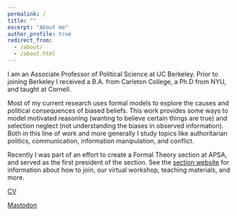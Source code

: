 ```yaml
---
permalink: /
title: ""
excerpt: "About me"
author_profile: true
redirect_from: 
  - /about/
  - /about.html
---
```


I am an Associate Professor of Political Science at UC Berkeley. Prior to joining Berkeley I received a B.A. from Carleton College, a Ph.D from NYU, and taught at Cornell.

Most of my current research uses formal models to explore the causes and political consequences of biased beliefs. This work provides some ways to model motivated reasoning (wanting to believe certain things are true) and selection neglect (not understanding the biases in observed information). Both in this line of work and more generally I study topics like authoritarian politics, communication, information manipulation, and conflict.

Recently I was part of an effort to create a Formal Theory section at APSA, and served as the first president of the section. See the [section website](https://formaltheorysociety.com/) for information about how to join, our virtual workshop, teaching materials, and more. 

[CV](https://anthlittle.github.io/files/little_cv2023.pdf)

[Mastodon](https://econtwitter.net/@anthlittle)